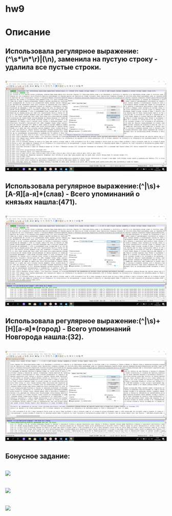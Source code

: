 # hw9
# Описание

## Использовала регулярное выражение:(^\s*\n*\r)|(\n), заменила на пустую строку - удалила все пустые строки. 
## ![](https://github.com/yuliayakovleva/hw9/blob/master/5.jpg)



## Использовала регулярное выражение:(^|\s)+[А-Я][а-я]*(слав) - Всего упоминаний о князьях нашла:(471).
## ![](https://github.com/yuliayakovleva/hw9/blob/master/mNESUGCXWJA.jpg)



## Использовала регулярное выражение:(^|\s)+[Н][а-я]*(город) - Всего упоминаний Новгорода нашла:(32).
## ![](https://github.com/yuliayakovleva/hw9/blob/master/0Er3_kBfvFo.jpg)



## Бонусное задание:
## ![](https://github.com/yuliayakovleva/hw9/blob/master/а.jpg)
## ![](https://github.com/yuliayakovleva/hw9/blob/master/б.jpg)
## ![](https://github.com/yuliayakovleva/hw9/blob/master/в.jpg)


